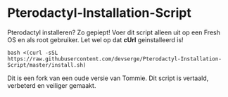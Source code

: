 # Pterodactyl-Installation-Script
Pterodactyl installeren? Zo gepiept!
Voer dit script alleen uit op een Fresh OS en als root gebruiker. 
Let wel op dat **cUrl** geinstalleerd is!

`bash <(curl -sSL https://raw.githubusercontent.com/devserge/Pterodactyl-Installation-Script/master/install.sh)`

Dit is een fork van een oude versie van Tommie. Dit script is vertaald, verbeterd en veiliger gemaakt.
